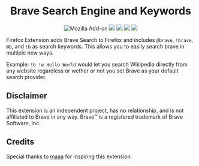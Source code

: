 <h1 align=center> Brave Search Engine and Keywords</h1>

<p align=center>
<img alt="Mozilla Add-on" src="https://img.shields.io/amo/v/{53c0f15a-a430-4d4f-ac91-caed0d516155}?style=for-the-badge">
<img src="https://img.shields.io/amo/rating/{53c0f15a-a430-4d4f-ac91-caed0d516155}?style=for-the-badge" />
<img src="https://img.shields.io/amo/dw/{53c0f15a-a430-4d4f-ac91-caed0d516155}?style=for-the-badge" />
<img src="https://img.shields.io/amo/users/{53c0f15a-a430-4d4f-ac91-caed0d516155}?style=for-the-badge" />
<img src="https://img.shields.io/github/license/datastring/firefox-telegram-in-sidebar?style=for-the-badge" />
</p>

Firefox Extension adds Brave Search to Firefox and includes `@brave`, `!brave`, `@b`, and `!b` as search keywords.
This allows you to easily search brave in multiple new ways.

Example: `!b !w Hello World` would let you search Wikipedia directly from any website regardless or wether or not you set Brave as your default search provider.

## Disclaimer

This extension is an independent project, has no relationship, and is not affiliated to Brave in any way. Brave™ is a registered trademark of Brave Software, Inc.

## Credits

Special thanks to [maaa](https://github.com/maaa101/) for inspiring this extension.
